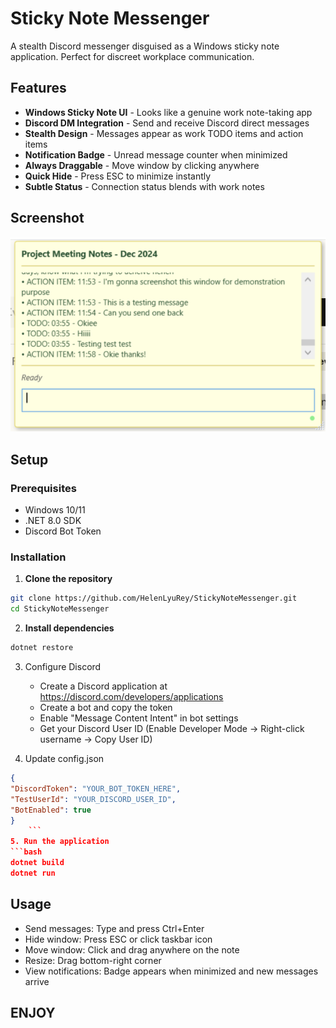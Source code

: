 # Sticky Note Messenger

A stealth Discord messenger disguised as a Windows sticky note application. Perfect for discreet workplace communication.

## Features

- **Windows Sticky Note UI** - Looks like a genuine work note-taking app
- **Discord DM Integration** - Send and receive Discord direct messages
- **Stealth Design** - Messages appear as work TODO items and action items
- **Notification Badge** - Unread message counter when minimized
- **Always Draggable** - Move window by clicking anywhere
- **Quick Hide** - Press ESC to minimize instantly
- **Subtle Status** - Connection status blends with work notes

## Screenshot
![alt text](image.png)


## Setup

### Prerequisites
- Windows 10/11
- .NET 8.0 SDK
- Discord Bot Token

### Installation

1. **Clone the repository**
```bash
git clone https://github.com/HelenLyuRey/StickyNoteMessenger.git
cd StickyNoteMessenger
```

2. **Install dependencies**
```bash
dotnet restore
```

3. Configure Discord
   - Create a Discord application at https://discord.com/developers/applications
   - Create a bot and copy the token
   - Enable "Message Content Intent" in bot settings
   - Get your Discord User ID (Enable Developer Mode → Right-click username → Copy User ID)

4. Update config.json
```json
{
"DiscordToken": "YOUR_BOT_TOKEN_HERE",
"TestUserId": "YOUR_DISCORD_USER_ID",
"BotEnabled": true
}
    ```
5. Run the application
```bash
dotnet build
dotnet run
```

## Usage

- Send messages: Type and press Ctrl+Enter
- Hide window: Press ESC or click taskbar icon
- Move window: Click and drag anywhere on the note
- Resize: Drag bottom-right corner
- View notifications: Badge appears when minimized and new messages arrive

## ENJOY
